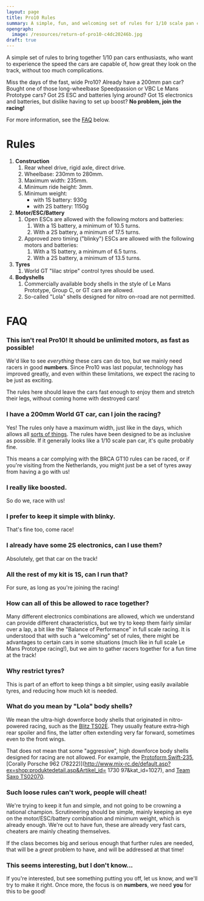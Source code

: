 ```yaml
---
layout: page
title: Pro10 Rules
summary: A simple, fun, and welcoming set of rules for 1/10 scale pan car racing.
opengraph:
  image: /resources/return-of-pro10-c4dc20246b.jpg
draft: true
---
```


A simple set of rules to bring together 1/10 pan cars enthusiasts, who want to
experience the speed the cars are capable of, how great they look on the track,
without too much complications.

Miss the days of the fast, wide Pro10? Already have a 200mm pan car? Bought one
of those long-wheelbase Speedpassion or VBC Le Mans Prototype cars? Got 2S ESC
and batteries lying around? Got 1S electronics and batteries, but dislike
having to set up boost? **No problem, join the racing!**

For more information, see the [FAQ](#faq) below.

# Rules

1. **Construction**
    1. Rear wheel drive, rigid axle, direct drive.
    1. Wheelbase: 230mm to 280mm.
    1. Maximum width: 235mm.
    1. Minimum ride height: 3mm.
    1. Minimum weight:
        - with 1S battery: 930g
        - with 2S battery: 1150g
1. **Motor/ESC/Battery**
    1. Open ESCs are allowed with the following motors and batteries:
        1. With a 1S battery, a minimum of 10.5 turns.
        1. With a 2S battery, a minimum of 17.5 turns.
    1. Approved zero timing ("blinky") ESCs are allowed with the following motors and batteries:
        1. With a 1S battery, a minimum of 6.5 turns.
        1. With a 2S battery, a minimum of 13.5 turns.
1. **Tyres**
    1. World GT "lilac stripe" control tyres should be used.
1. **Bodyshells**
    1. Commercially available body shells in the style of Le Mans Prototype, Group C, or GT cars are allowed.
    1. So-called "Lola" shells designed for nitro on-road are not permitted.

# FAQ

### This isn't real Pro10! It should be unlimited motors, as fast as possible!

We'd like to see *everything* these cars can do too, but we mainly need racers
in good **numbers**. Since Pro10 was last popular, technology has improved
greatly, and even within these limitations, we expect the racing to be just as
exciting.

The rules here should leave the cars fast enough to enjoy them and stretch
their legs, without coming home with destroyed cars!

### I have a 200mm World GT car, can I join the racing?

Yes! The rules only have a maximum width, just like in the days, which allows
all [sorts of
things](https://classicrc.wordpress.com/prototype-cars/associated-rc10l2-prototype/).
The rules have been designed to be as inclusive as possible. If it generally
looks like a 1/10 scale pan car, it's quite probably fine.

This means a car complying with the BRCA GT10 rules can be raced, or if you're
visiting from the Netherlands, you might just be a set of tyres away from
having a go with us!

### I really like boosted.

So do we, race with us!

### I prefer to keep it simple with blinky.

That's fine too, come race!

### I already have some 2S electronics, can I use them?

Absolutely, get that car on the track!

### All the rest of my kit is 1S, can I run that?

For sure, as long as you're joining the racing!

### How can all of this be allowed to race together?

Many different electronics combinations are allowed, which we understand can
provide different characteristics, but we try to keep them fairly similar over
a lap, a bit like the "Balance of Performance" in full scale racing. It is
understood that with such a "welcoming" set of rules, there might be advantages
to certain cars in some situations (much like in full scale Le Mans Prototype
racing!), but we aim to gather racers together for a fun time at the track!

### Why restrict tyres?

This is part of an effort to keep things a bit simpler, using easily available
tyres, and reducing how much kit is needed.

### What do you mean by "Lola" body shells?

We mean the ultra-high downforce body shells that originated in nitro-powered
racing, such as the [Blitz
TS02E](http://team-titan.com.tw/products_class101Link.php?code=60119-10). They
usually feature extra-high rear spoiler and fins, the latter often extending
very far forward, sometimes even to the front wings.

That does not mean that some "aggressive", high downforce body shells designed
for racing are not allowed. For example, the [Protoform
Swift-235](http://racepf.com/on-road-1-10-1-12/swift-235-regular-weight-clear-body/), [Corally
Porsche 962
(78222)](http://www.mix-rc.de/default.asp?ex=shop:produktedetail.asp&Artikel_id=
1730 97&kat_id=1027), and [Team Saxo
TS02070](http://www.saxoracing.com/productshow.asp?id=1806).

### Such loose rules can't work, people will cheat!

We're trying to keep it fun and simple, and not going to be crowning a national
champion. Scrutineering should be simple, mainly keeping an eye on the
motor/ESC/battery combination and minimum weight, which is already enough.
We're out to have fun, these are already very fast cars, cheaters are mainly
cheating themselves.

If the class becomes big and serious enough that further rules are needed, that
will be a *great* problem to have, and will be addressed at that time!

### This seems interesting, but I don't know...

If you're interested, but see something putting you off, let us know, and we'll
try to make it right. Once more, the focus is on **numbers**, we need **you**
for this to be good!
